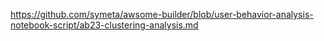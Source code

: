 https://github.com/symeta/awsome-builder/blob/user-behavior-analysis-notebook-script/ab23-clustering-analysis.md
